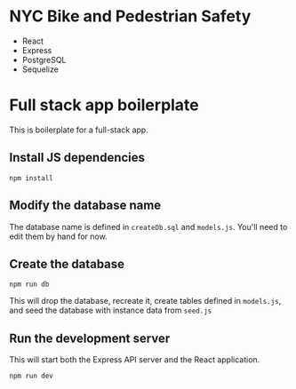 # NYC Bike and Pedestrian Safety

- React
- Express
- PostgreSQL
- Sequelize

# Full stack app boilerplate

This is boilerplate for a full-stack app.

## Install JS dependencies

```
npm install
```

## Modify the database name

The database name is defined in `createDb.sql` and `models.js`. You'll need to edit them by hand for now.

## Create the database

```
npm run db
```

This will drop the database, recreate it, create tables defined in `models.js`, and seed the database with instance data from `seed.js`

## Run the development server

This will start both the Express API server and the React application.

```
npm run dev
```
